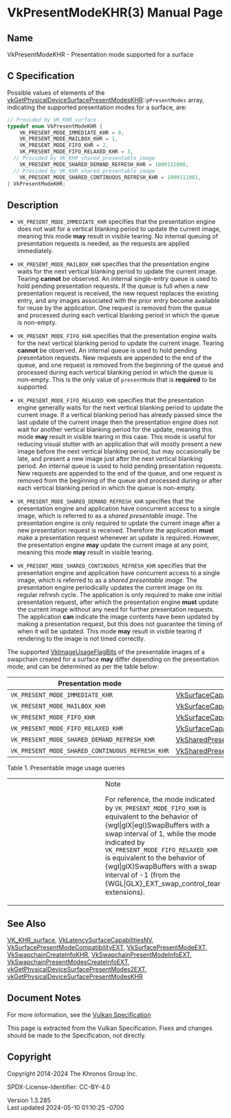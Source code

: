 # VkPresentModeKHR(3) Manual Page

## Name

VkPresentModeKHR - Presentation mode supported for a surface



## <a href="#_c_specification" class="anchor"></a>C Specification

Possible values of elements of the
[vkGetPhysicalDeviceSurfacePresentModesKHR](https://registry.khronos.org/vulkan/specs/1.3-extensions/man/html/vkGetPhysicalDeviceSurfacePresentModesKHR.html)::`pPresentModes`
array, indicating the supported presentation modes for a surface, are:

``` c
// Provided by VK_KHR_surface
typedef enum VkPresentModeKHR {
    VK_PRESENT_MODE_IMMEDIATE_KHR = 0,
    VK_PRESENT_MODE_MAILBOX_KHR = 1,
    VK_PRESENT_MODE_FIFO_KHR = 2,
    VK_PRESENT_MODE_FIFO_RELAXED_KHR = 3,
  // Provided by VK_KHR_shared_presentable_image
    VK_PRESENT_MODE_SHARED_DEMAND_REFRESH_KHR = 1000111000,
  // Provided by VK_KHR_shared_presentable_image
    VK_PRESENT_MODE_SHARED_CONTINUOUS_REFRESH_KHR = 1000111001,
} VkPresentModeKHR;
```

## <a href="#_description" class="anchor"></a>Description

- `VK_PRESENT_MODE_IMMEDIATE_KHR` specifies that the presentation engine
  does not wait for a vertical blanking period to update the current
  image, meaning this mode **may** result in visible tearing. No
  internal queuing of presentation requests is needed, as the requests
  are applied immediately.

- `VK_PRESENT_MODE_MAILBOX_KHR` specifies that the presentation engine
  waits for the next vertical blanking period to update the current
  image. Tearing **cannot** be observed. An internal single-entry queue
  is used to hold pending presentation requests. If the queue is full
  when a new presentation request is received, the new request replaces
  the existing entry, and any images associated with the prior entry
  become available for reuse by the application. One request is removed
  from the queue and processed during each vertical blanking period in
  which the queue is non-empty.

- `VK_PRESENT_MODE_FIFO_KHR` specifies that the presentation engine
  waits for the next vertical blanking period to update the current
  image. Tearing **cannot** be observed. An internal queue is used to
  hold pending presentation requests. New requests are appended to the
  end of the queue, and one request is removed from the beginning of the
  queue and processed during each vertical blanking period in which the
  queue is non-empty. This is the only value of `presentMode` that is
  **required** to be supported.

- `VK_PRESENT_MODE_FIFO_RELAXED_KHR` specifies that the presentation
  engine generally waits for the next vertical blanking period to update
  the current image. If a vertical blanking period has already passed
  since the last update of the current image then the presentation
  engine does not wait for another vertical blanking period for the
  update, meaning this mode **may** result in visible tearing in this
  case. This mode is useful for reducing visual stutter with an
  application that will mostly present a new image before the next
  vertical blanking period, but may occasionally be late, and present a
  new image just after the next vertical blanking period. An internal
  queue is used to hold pending presentation requests. New requests are
  appended to the end of the queue, and one request is removed from the
  beginning of the queue and processed during or after each vertical
  blanking period in which the queue is non-empty.

- `VK_PRESENT_MODE_SHARED_DEMAND_REFRESH_KHR` specifies that the
  presentation engine and application have concurrent access to a single
  image, which is referred to as a *shared presentable image*. The
  presentation engine is only required to update the current image after
  a new presentation request is received. Therefore the application
  **must** make a presentation request whenever an update is required.
  However, the presentation engine **may** update the current image at
  any point, meaning this mode **may** result in visible tearing.

- `VK_PRESENT_MODE_SHARED_CONTINUOUS_REFRESH_KHR` specifies that the
  presentation engine and application have concurrent access to a single
  image, which is referred to as a *shared presentable image*. The
  presentation engine periodically updates the current image on its
  regular refresh cycle. The application is only required to make one
  initial presentation request, after which the presentation engine
  **must** update the current image without any need for further
  presentation requests. The application **can** indicate the image
  contents have been updated by making a presentation request, but this
  does not guarantee the timing of when it will be updated. This mode
  **may** result in visible tearing if rendering to the image is not
  timed correctly.

The supported [VkImageUsageFlagBits](https://registry.khronos.org/vulkan/specs/1.3-extensions/man/html/VkImageUsageFlagBits.html) of the
presentable images of a swapchain created for a surface **may** differ
depending on the presentation mode, and can be determined as per the
table below:

| Presentation mode                               | Image usage flags                                                                                                       |
|-------------------------------------------------|-------------------------------------------------------------------------------------------------------------------------|
| `VK_PRESENT_MODE_IMMEDIATE_KHR`                 | [VkSurfaceCapabilitiesKHR](https://registry.khronos.org/vulkan/specs/1.3-extensions/man/html/VkSurfaceCapabilitiesKHR.html)::`supportedUsageFlags`                                        |
| `VK_PRESENT_MODE_MAILBOX_KHR`                   | [VkSurfaceCapabilitiesKHR](https://registry.khronos.org/vulkan/specs/1.3-extensions/man/html/VkSurfaceCapabilitiesKHR.html)::`supportedUsageFlags`                                        |
| `VK_PRESENT_MODE_FIFO_KHR`                      | [VkSurfaceCapabilitiesKHR](https://registry.khronos.org/vulkan/specs/1.3-extensions/man/html/VkSurfaceCapabilitiesKHR.html)::`supportedUsageFlags`                                        |
| `VK_PRESENT_MODE_FIFO_RELAXED_KHR`              | [VkSurfaceCapabilitiesKHR](https://registry.khronos.org/vulkan/specs/1.3-extensions/man/html/VkSurfaceCapabilitiesKHR.html)::`supportedUsageFlags`                                        |
| `VK_PRESENT_MODE_SHARED_DEMAND_REFRESH_KHR`     | [VkSharedPresentSurfaceCapabilitiesKHR](https://registry.khronos.org/vulkan/specs/1.3-extensions/man/html/VkSharedPresentSurfaceCapabilitiesKHR.html)::`sharedPresentSupportedUsageFlags` |
| `VK_PRESENT_MODE_SHARED_CONTINUOUS_REFRESH_KHR` | [VkSharedPresentSurfaceCapabilitiesKHR](https://registry.khronos.org/vulkan/specs/1.3-extensions/man/html/VkSharedPresentSurfaceCapabilitiesKHR.html)::`sharedPresentSupportedUsageFlags` |

Table 1. Presentable image usage queries

<table>
<colgroup>
<col style="width: 50%" />
<col style="width: 50%" />
</colgroup>
<tbody>
<tr class="odd">
<td class="icon"><em></em></td>
<td class="content">Note
<p>For reference, the mode indicated by
<code>VK_PRESENT_MODE_FIFO_KHR</code> is equivalent to the behavior of
{wgl|glX|egl}SwapBuffers with a swap interval of 1, while the mode
indicated by <code>VK_PRESENT_MODE_FIFO_RELAXED_KHR</code> is equivalent
to the behavior of {wgl|glX}SwapBuffers with a swap interval of -1 (from
the {WGL|GLX}_EXT_swap_control_tear extensions).</p></td>
</tr>
</tbody>
</table>

## <a href="#_see_also" class="anchor"></a>See Also

[VK_KHR_surface](https://registry.khronos.org/vulkan/specs/1.3-extensions/man/html/VK_KHR_surface.html),
[VkLatencySurfaceCapabilitiesNV](https://registry.khronos.org/vulkan/specs/1.3-extensions/man/html/VkLatencySurfaceCapabilitiesNV.html),
[VkSurfacePresentModeCompatibilityEXT](https://registry.khronos.org/vulkan/specs/1.3-extensions/man/html/VkSurfacePresentModeCompatibilityEXT.html),
[VkSurfacePresentModeEXT](https://registry.khronos.org/vulkan/specs/1.3-extensions/man/html/VkSurfacePresentModeEXT.html),
[VkSwapchainCreateInfoKHR](https://registry.khronos.org/vulkan/specs/1.3-extensions/man/html/VkSwapchainCreateInfoKHR.html),
[VkSwapchainPresentModeInfoEXT](https://registry.khronos.org/vulkan/specs/1.3-extensions/man/html/VkSwapchainPresentModeInfoEXT.html),
[VkSwapchainPresentModesCreateInfoEXT](https://registry.khronos.org/vulkan/specs/1.3-extensions/man/html/VkSwapchainPresentModesCreateInfoEXT.html),
[vkGetPhysicalDeviceSurfacePresentModes2EXT](https://registry.khronos.org/vulkan/specs/1.3-extensions/man/html/vkGetPhysicalDeviceSurfacePresentModes2EXT.html),
[vkGetPhysicalDeviceSurfacePresentModesKHR](https://registry.khronos.org/vulkan/specs/1.3-extensions/man/html/vkGetPhysicalDeviceSurfacePresentModesKHR.html)

## <a href="#_document_notes" class="anchor"></a>Document Notes

For more information, see the <a
href="https://registry.khronos.org/vulkan/specs/1.3-extensions/html/vkspec.html#VkPresentModeKHR"
target="_blank" rel="noopener">Vulkan Specification</a>

This page is extracted from the Vulkan Specification. Fixes and changes
should be made to the Specification, not directly.

## <a href="#_copyright" class="anchor"></a>Copyright

Copyright 2014-2024 The Khronos Group Inc.

SPDX-License-Identifier: CC-BY-4.0

Version 1.3.285  
Last updated 2024-05-10 01:10:25 -0700
